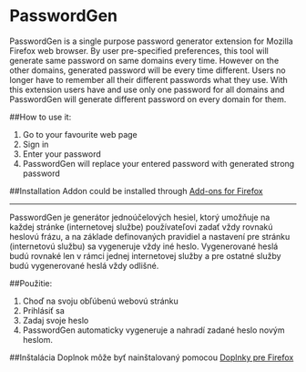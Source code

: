# PasswordGen
PasswordGen is a single purpose password generator extension for Mozilla Firefox web browser. By user pre-specified preferences, this tool will generate same password on same domains every time. However on the other domains, generated password will be every time different.
Users no longer have to remember all their different passwords what they use. With this extension users have and use only one password for all domains and PasswordGen will generate different password on every domain for them.

##How to use it:<br />
1. Go to your favourite web page<br />
2. Sign in<br />
3. Enter your password<br />
4. PasswordGen will replace your entered password with generated strong password<br />

##Installation
Addon could be installed through [Add-ons for Firefox](https://addons.mozilla.org/firefox/addon/passwordgen3/)
*****************************************************************************************************************************
PasswordGen je generátor jednoúčelových hesiel, ktorý umožňuje na každej stránke (internetovej službe) používateľovi zadať vždy rovnakú heslovú frázu, a na základe definovaných pravidiel a nastavení pre stránku (internetovú službu) sa vygeneruje vždy iné heslo. Vygenerované heslá budú rovnaké len v rámci jednej internetovej služby a pre ostatné služby budú vygenerované heslá vždy odlišné.

##Použitie:<br />
1. Choď na svoju obľúbenú webovú stránku<br />
2. Prihlásiť sa<br />
3. Zadaj svoje heslo<br />
4. PasswordGen automaticky vygeneruje a nahradí zadané heslo novým heslom.<br />

##Inštalácia
Doplnok môže byť nainštalovaný pomocou [Doplnky pre Firefox](https://addons.mozilla.org/firefox/addon/passwordgen3/)
